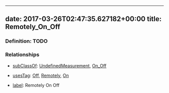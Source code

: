 
---
date: 2017-03-26T02:47:35.627182+00:00
title: Remotely_On_Off
---
### Definition: TODO

### Relationships

* [subClassOf](http://www.w3.org/2000/01/rdf-schema#subClassOf): [UndefinedMeasurement](https://brickschema.org/schema/1.0/Brick#UndefinedMeasurement), [On_Off](https://brickschema.org/schema/1.0/Brick#On_Off)

* [usesTag](https://brickschema.org/schema/1.0/BrickFrame#usesTag): [Off](https://brickschema.org/schema/1.0/BrickTag#Off), [Remotely](https://brickschema.org/schema/1.0/BrickTag#Remotely), [On](https://brickschema.org/schema/1.0/BrickTag#On)

* [label](http://www.w3.org/2000/01/rdf-schema#label): Remotely On Off
